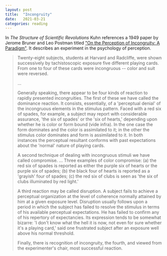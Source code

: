 ```yaml
---
layout: post
title:  "Incongruity"
date:   2021-03-21
categories: reading
---
```


In _The Structure of Scientific Revolutions_ Kuhn references a 1949 paper by Jerome Bruner and Leo Postman titled ["On the Perception of Incongruity: A Paradigm"](https://psychclassics.yorku.ca/Bruner/Cards/). It describes an experiment in the psychology of perception.

> Twenty-eight subjects, students at Harvard and Radcliffe, were shown successively by tachistoscopic exposure five different playing cards. From one to four of these cards were incongruous -- color and suit were reversed.
> 
> ...
> 
> Generally speaking, there appear to be four kinds of reaction to rapidly presented incongruities. The first of these we have called the dominance reaction. It consists, essentially, of a 'perceptual denial' of the incongruous elements in the stimulus pattern. Faced with a red six of spades, for example, a subject may report with considerable assurance, 'the six of spades' or the 'six of hearts,' depending upon whether he is color or form bound (vide infra). In the one case the form dominates and the color is assimilated to it; in the other the stimulus color dominates and form is assimilated to it. In both instances the perceptual resultant conforms with past expectations about the 'normal' nature of playing cards.
> 
> A second technique of dealing with incongruous stimuli we have called compromise. ... Three examples of color compromise: (a) the red six of spades is reported as either the purple six of hearts or the purple six of spades; (b) the black four of hearts is reported as a 'grayish' four of spades; (c) the red six of clubs is seen as 'the six of clubs illuminated by red light.'
>
> A third reaction may be called disruption. A subject fails to achieve a perceptual organization at the level of coherence normally attained by him at a given exposure level. Disruption usually follows upon a period in which the subject has failed to resolve the stimulus in terms of his available perceptual expectations. He has failed to confirm any of his repertory of expectancies. Its expression tends to be somewhat bizarre: 'I don't know what the hell it is now, not even for sure whether it's a playing card,' said one frustrated subject after an exposure well above his normal threshold.
> 
> Finally, there is recognition of incongruity, the fourth, and viewed from the experimenter's chair, most successful reaction.